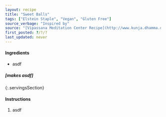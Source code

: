 ```yaml
---
layout: recipe
title: "Sweet Balls"
tags: ["Elstein Staple", "Vegan", "Gluten Free"]
source_verbage: "Inspired by"
source: "[Vipassana Meditation Center Recipe](http://www.kunja.dhamma.org) + Trial and Error" 
first_posted: ?/?/?
last_updated: never
---
```


#### Ingredients
- asdf

##### [makes asdf]
{:.servingsSection}

#### Instructions
1. asdf